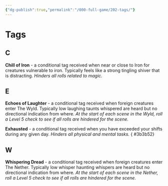 ```yaml
---
{"dg-publish":true,"permalink":"/000-full-game/202-tags/"}
---
```


# Tags

## C

**Chill of Iron** - a conditional tag received when near or close to Iron for creatures vulnerable to iron. Typically feels like a strong tingling shiver that is distracting. _Hinders all rolls related to magic._

## E

**Echoes of Laughter** - a conditional tag received when foreign creatures enter The Wyld. Typically low laughing taunts whispered are heard but no directional indication from where. _At the start of each scene in the Wyld, roll a Level 5 check to see if all rolls are hindered for the scene._

**Exhausted** - a conditional tag received when you have exceeded your shifts during any given day.  _Hinders all physical and mental tasks._
{ #3b3b52}


## W

**Whispering Dread** - a conditional tag received when foreign creatures enter The Nether. Typically low whisper haunting whispers are heard but no directional indication from where. _At the start of each scene in the Nether, roll a Level 5 check to see if all rolls are hindered for the scene._
